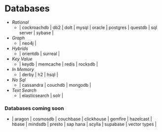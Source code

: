 # Databases
- *Rational*
    - | cockroachdb | db2 | dolt | mysql | oracle | postgres | questdb |  sql server | sybase |
- *Graph*
    - | neo4j |
- *Hybrids*
    - | orientdb | surreal |
- *Key Value*
    - | keydb | memcache | redis | rocksdb |
- *In Memory*
    - | derby | h2 | hsql |
- *No Sql*
    - | cassandra | couchdb | mongodb |
- *Text Search*
    - | elasticsearch | solr |
    
### Databases coming soon
- | aragon | cosmosdb | couchbase | clickhouse | gemfire | hazelcast | hbase | mindsdb | presto | sap hana | scylla | supabase | vector types |